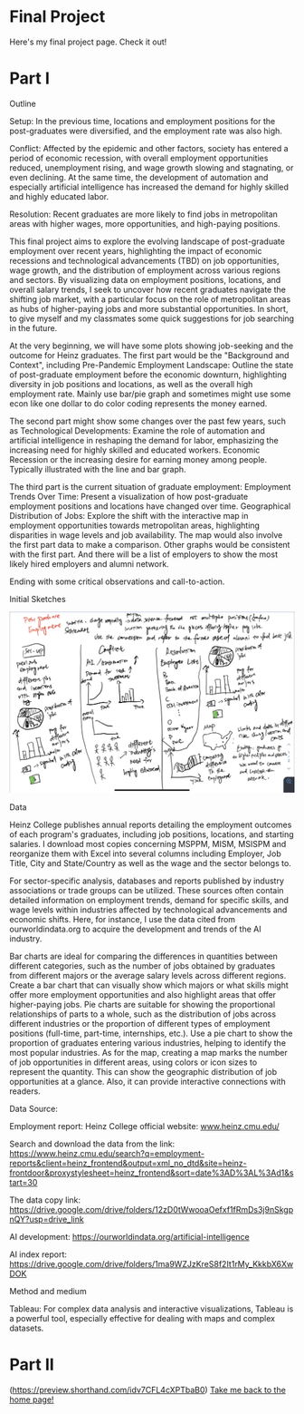 # Final Project

Here's my final project page. Check it out!

# Part I

Outline

Setup: In the previous time, locations and employment positions for the post-graduates were diversified, and the employment rate was also high.

Conflict: Affected by the epidemic and other factors, society has entered a period of economic recession, with overall employment opportunities reduced, unemployment rising, and wage growth slowing and stagnating, or even declining. At the same time, the development of automation and especially artificial intelligence has increased the demand for highly skilled and highly educated labor.

Resolution: Recent graduates are more likely to find jobs in metropolitan areas with higher wages, more opportunities, and high-paying positions.

This final project aims to explore the evolving landscape of post-graduate employment over recent years, highlighting the impact of economic recessions and technological advancements (TBD) on job opportunities, wage growth, and the distribution of employment across various regions and sectors. By visualizing data on employment positions, locations, and overall salary trends, I seek to uncover how recent graduates navigate the shifting job market, with a particular focus on the role of metropolitan areas as hubs of higher-paying jobs and more substantial opportunities. In short, to give myself and my classmates some quick suggestions for job searching in the future.

At the very beginning, we will have some plots showing job-seeking and the outcome for Heinz graduates. The first part would be the "Background and Context", including Pre-Pandemic Employment Landscape: Outline the state of post-graduate employment before the economic downturn, highlighting diversity in job positions and locations, as well as the overall high employment rate. Mainly use bar/pie graph and sometimes might use some econ like one dollar to do color coding represents the money earned.

The second part might show some changes over the past few years, such as Technological Developments: Examine the role of automation and artificial intelligence in reshaping the demand for labor, emphasizing the increasing need for highly skilled and educated workers. Economic Recession or the increasing desire for earning money among people. Typically illustrated with the line and bar graph.

The third part is the current situation of graduate employment: Employment Trends Over Time: Present a visualization of how post-graduate employment positions and locations have changed over time. Geographical Distribution of Jobs: Explore the shift with the interactive map in employment opportunities towards metropolitan areas, highlighting disparities in wage levels and job availability. The map would also involve the first part data to make a comparison. Other graphs would be consistent with the first part. And there will be a list of employers to show the most likely hired employers and alumni network.

Ending with some critical observations and call-to-action.

Initial Sketches

![Image of Data Visualization Sketch](img2.jpg)

Data

Heinz College publishes annual reports detailing the employment outcomes of each program's graduates, including job positions, locations, and starting salaries. I download most copies concerning MSPPM, MISM, MSISPM and reorganize them with Excel into several columns including Employer, Job Title, City and State/Country as well as the wage and the sector belongs to.

For sector-specific analysis, databases and reports published by industry associations or trade groups can be utilized. These sources often contain detailed information on employment trends, demand for specific skills, and wage levels within industries affected by technological advancements and economic shifts. Here, for instance, I use the data cited from ourworldindata.org to acquire the development and trends of the AI industry.

Bar charts are ideal for comparing the differences in quantities between different categories, such as the number of jobs obtained by graduates from different majors or the average salary levels across different regions. Create a bar chart that can visually show which majors or what skills might offer more employment opportunities and also highlight areas that offer higher-paying jobs. Pie charts are suitable for showing the proportional relationships of parts to a whole, such as the distribution of jobs across different industries or the proportion of different types of employment positions (full-time, part-time, internships, etc.). Use a pie chart to show the proportion of graduates entering various industries, helping to identify the most popular industries. As for the map, creating a map marks the number of job opportunities in different areas, using colors or icon sizes to represent the quantity. This can show the geographic distribution of job opportunities at a glance. Also, it can provide interactive connections with readers.

Data Source:

Employment report: Heinz College official website: www.heinz.cmu.edu/

Search and download the data from the link: https://www.heinz.cmu.edu/search?q=employment-reports&client=heinz_frontend&output=xml_no_dtd&site=heinz-frontdoor&proxystylesheet=heinz_frontend&sort=date%3AD%3AL%3Ad1&start=30

The data copy link: https://drive.google.com/drive/folders/12zD0tWwooaOefxf1fRmDs3j9nSkgpnQY?usp=drive_link

AI development: https://ourworldindata.org/artificial-intelligence

AI index report: https://drive.google.com/drive/folders/1ma9WZJzKreS8f2It1rMy_KkkbX6XwDOK

Method and medium

Tableau: For complex data analysis and interactive visualizations, Tableau is a powerful tool, especially effective for dealing with maps and complex datasets.



# Part II
(https://preview.shorthand.com/idv7CFL4cXPTbaB0)
[Take me back to the home page!](README.md)

